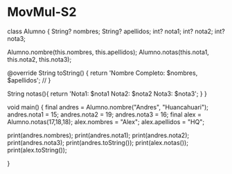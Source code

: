 # MovMul-S2

class Alumno {
  String? nombres;
  String? apellidos;
  int? nota1;
  int? nota2;
  int? nota3;
  
  Alumno.nombre(this.nombres, this.apellidos);
  Alumno.notas(this.nota1, this.nota2, this.nota3);
  
  @override
  String toString() {
    return 'Nombre Completo: $nombres, $apellidos'; // 
  }
  
  String notas(){
    return 'Nota1: $nota1 Nota2: $nota2 Nota3: $nota3';
  }
}


void main() {
  final andres = Alumno.nombre("Andres", "Huancahuari");
  andres.nota1 = 15;
  andres.nota2 = 19;
  andres.nota3 = 16;
  final alex = Alumno.notas(17,18,18);
  alex.nombres = "Alex";
  alex.apellidos = "HQ";
  
  print(andres.nombres);
  print(andres.nota1);
  print(andres.nota2);
   print(andres.nota3);
  print(andres.toString());
  print(alex.notas());
  print(alex.toString());
  
}
